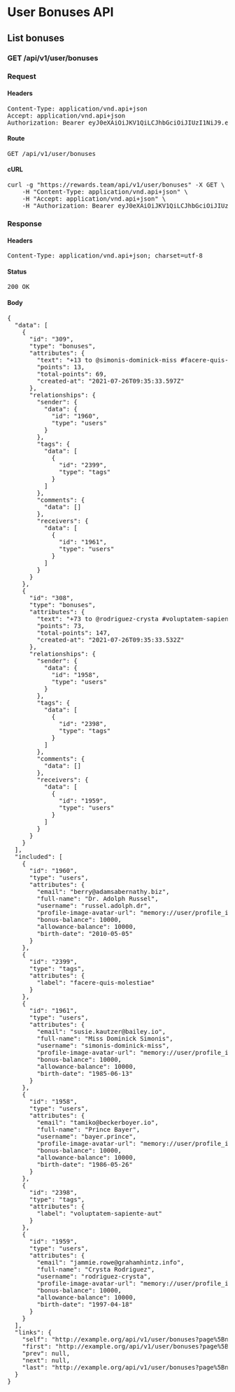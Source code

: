 # User Bonuses API

## List bonuses

### GET /api/v1/user/bonuses
### Request

#### Headers

<pre>Content-Type: application/vnd.api+json
Accept: application/vnd.api+json
Authorization: Bearer eyJ0eXAiOiJKV1QiLCJhbGciOiJIUzI1NiJ9.eyJleHAiOjE2MjczNzg1MzMsInN1YiI6MTk2MiwidHlwZSI6ImFjY2VzcyIsImNsaWVudF9pZCI6IjIifQ.CLy42H0eiISkDbPWAZZMpf-vVBWKBJpdKizfZbvTn-E</pre>

#### Route

<pre>GET /api/v1/user/bonuses</pre>

#### cURL

<pre class="request">curl -g &quot;https://rewards.team/api/v1/user/bonuses&quot; -X GET \
	-H &quot;Content-Type: application/vnd.api+json&quot; \
	-H &quot;Accept: application/vnd.api+json&quot; \
	-H &quot;Authorization: Bearer eyJ0eXAiOiJKV1QiLCJhbGciOiJIUzI1NiJ9.eyJleHAiOjE2MjczNzg1MzMsInN1YiI6MTk2MiwidHlwZSI6ImFjY2VzcyIsImNsaWVudF9pZCI6IjIifQ.CLy42H0eiISkDbPWAZZMpf-vVBWKBJpdKizfZbvTn-E&quot;</pre>

### Response

#### Headers

<pre>Content-Type: application/vnd.api+json; charset=utf-8</pre>

#### Status

<pre>200 OK</pre>

#### Body

<pre>{
  "data": [
    {
      "id": "309",
      "type": "bonuses",
      "attributes": {
        "text": "+13 to @simonis-dominick-miss #facere-quis-molestiae Thank you!",
        "points": 13,
        "total-points": 69,
        "created-at": "2021-07-26T09:35:33.597Z"
      },
      "relationships": {
        "sender": {
          "data": {
            "id": "1960",
            "type": "users"
          }
        },
        "tags": {
          "data": [
            {
              "id": "2399",
              "type": "tags"
            }
          ]
        },
        "comments": {
          "data": []
        },
        "receivers": {
          "data": [
            {
              "id": "1961",
              "type": "users"
            }
          ]
        }
      }
    },
    {
      "id": "308",
      "type": "bonuses",
      "attributes": {
        "text": "+73 to @rodriguez-crysta #voluptatem-sapiente-aut Thank you!",
        "points": 73,
        "total-points": 147,
        "created-at": "2021-07-26T09:35:33.532Z"
      },
      "relationships": {
        "sender": {
          "data": {
            "id": "1958",
            "type": "users"
          }
        },
        "tags": {
          "data": [
            {
              "id": "2398",
              "type": "tags"
            }
          ]
        },
        "comments": {
          "data": []
        },
        "receivers": {
          "data": [
            {
              "id": "1959",
              "type": "users"
            }
          ]
        }
      }
    }
  ],
  "included": [
    {
      "id": "1960",
      "type": "users",
      "attributes": {
        "email": "berry@adamsabernathy.biz",
        "full-name": "Dr. Adolph Russel",
        "username": "russel.adolph.dr",
        "profile-image-avatar-url": "memory://user/profile_image/47a8905611b990c416302751c76a8fd6.png",
        "bonus-balance": 10000,
        "allowance-balance": 10000,
        "birth-date": "2010-05-05"
      }
    },
    {
      "id": "2399",
      "type": "tags",
      "attributes": {
        "label": "facere-quis-molestiae"
      }
    },
    {
      "id": "1961",
      "type": "users",
      "attributes": {
        "email": "susie.kautzer@bailey.io",
        "full-name": "Miss Dominick Simonis",
        "username": "simonis-dominick-miss",
        "profile-image-avatar-url": "memory://user/profile_image/669d8185110a420cef22288515bcd9ab.png",
        "bonus-balance": 10000,
        "allowance-balance": 10000,
        "birth-date": "1985-06-13"
      }
    },
    {
      "id": "1958",
      "type": "users",
      "attributes": {
        "email": "tamiko@beckerboyer.io",
        "full-name": "Prince Bayer",
        "username": "bayer.prince",
        "profile-image-avatar-url": "memory://user/profile_image/f5b584c47d32f998787d4725a272ffe6.png",
        "bonus-balance": 10000,
        "allowance-balance": 10000,
        "birth-date": "1986-05-26"
      }
    },
    {
      "id": "2398",
      "type": "tags",
      "attributes": {
        "label": "voluptatem-sapiente-aut"
      }
    },
    {
      "id": "1959",
      "type": "users",
      "attributes": {
        "email": "jammie.rowe@grahamhintz.info",
        "full-name": "Crysta Rodriguez",
        "username": "rodriguez-crysta",
        "profile-image-avatar-url": "memory://user/profile_image/5163cdedf59de44d55675e5d0e2b2f90.png",
        "bonus-balance": 10000,
        "allowance-balance": 10000,
        "birth-date": "1997-04-18"
      }
    }
  ],
  "links": {
    "self": "http://example.org/api/v1/user/bonuses?page%5Bnumber%5D=1&page%5Bsize%5D=10",
    "first": "http://example.org/api/v1/user/bonuses?page%5Bnumber%5D=1&page%5Bsize%5D=10",
    "prev": null,
    "next": null,
    "last": "http://example.org/api/v1/user/bonuses?page%5Bnumber%5D=1&page%5Bsize%5D=10"
  }
}</pre>
